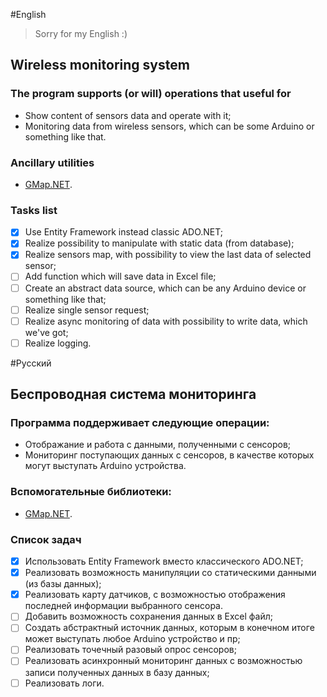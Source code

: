 #English
> Sorry for my English :)

## Wireless monitoring system

### The program supports (or will) operations that useful for
- Show content of sensors data and operate with it;
- Monitoring data from wireless sensors, which can be some Arduino or something like that.

### Ancillary utilities
- [GMap.NET](https://greatmaps.codeplex.com/).

### Tasks list
- [x] Use Entity Framework instead classic ADO.NET;
- [x] Realize possibility to manipulate with static data (from database);
- [x] Realize sensors map, with possibility to view the last data of selected sensor;
- [ ] Add function which will save data in Excel file;
- [ ] Create an abstract data source, which can be any Arduino device or something like that;
- [ ] Realize single sensor request;
- [ ] Realize async monitoring of data with possibility to write data, which we've got;
- [ ] Realize logging.

#Русский

## Беспроводная система мониторинга

### Программа поддерживает следующие операции:
- Отображание и работа с данными, полученными с сенсоров;
- Мониторинг поступающих данных с сенсоров, в качестве которых могут выступать Arduino устройства.

### Вспомогательные библиотеки:
- [GMap.NET](https://greatmaps.codeplex.com/).

### Список задач
- [x] Использовать Entity Framework вместо классического ADO.NET;
- [x] Реализовать возможность манипуляции со статическими данными (из базы данных);
- [x] Реализовать карту датчиков, с возможностью отображения последней информации выбранного сенсора.
- [ ] Добавить возможность сохранения данных в Excel файл;
- [ ] Создать абстрактный источник данных, которым в конечном итоге может выступать любое Arduino устройство и пр;
- [ ] Реализовать точечный разовый опрос сенсоров;
- [ ] Реализовать асинхронный мониторинг данных с возможностью записи полученных данных в базу данных;
- [ ] Реализовать логи.
